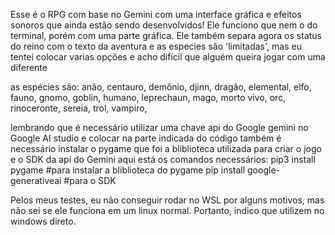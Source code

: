 Esse é o RPG com base no Gemini com uma interface gráfica e efeitos sonoros que ainda estão sendo desenvolvidos! Ele funciono que nem o do terminal, porém com uma parte gráfica. Ele também separa agora os status do reino com o texto da aventura e as especies são 'limitadas', mas eu tentei colocar varias opções e acho difícil que alguém queira jogar com uma diferente

as espécies são:
anão,
centauro,
demônio,
djinn,
dragão,
elemental,
elfo,
fauno,
gnomo,
goblin,
humano,
leprechaun,
mago,
morto vivo,
orc,
rinoceronte,
sereia,
trol,
vampiro,

lembrando que é necessário utilizar uma chave api do Google gemini no Google AI studio e colocar na parte indicada do código
também é necessário instalar o pygame que foi a bliblioteca utilizada para criar o jogo e o SDK da api do Gemini
aqui está os comandos necessários:
pip3 install pygame #para instalar a bliblioteca do pygame
pip install google-generativeai #para o SDK

Pelos meus testes, eu não conseguir rodar no WSL por alguns motivos, mas não sei se ele funciona em um linux normal. Portanto, indico que utilizem no windows direto.

